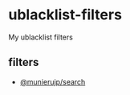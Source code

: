 # ublacklist-filters

My ublacklist filters

## filters

- [@munierujp/search](https://munierujp.github.io/ublacklist-filters/filters/search.txt)

